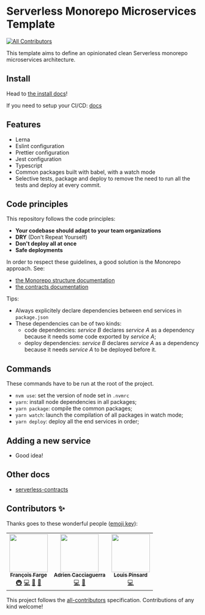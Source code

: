 # Serverless Monorepo Microservices Template

<!-- ALL-CONTRIBUTORS-BADGE:START - Do not remove or modify this section -->

[![All Contributors](https://img.shields.io/badge/all_contributors-3-orange.svg?style=flat-square)](#contributors-)

<!-- ALL-CONTRIBUTORS-BADGE:END -->

This template aims to define an opinionated clean Serverless monorepo microservices architecture.

## Install

Head to [the install docs](./docs/install.md)!

If you need to setup your CI/CD: [docs](./docs/ci-cd.md)

## Features

- Lerna
- Eslint configuration
- Prettier configuration
- Jest configuration
- Typescript
- Common packages built with babel, with a watch mode
- Selective tests, package and deploy to remove the need to run all the tests and deploy at every commit.

## Code principles

This repository follows the code principles:

- **Your codebase should adapt to your team organizations**
- **DRY** (Don't Repeat Yourself)
- **Don't deploy all at once**
- **Safe deployments**

In order to respect these guidelines, a good solution is the Monorepo approach. See:

- [the Monorepo structure documentation](./docs/monorepo-structure.md)
- [the contracts documentation](https://github.com/fargito/serverless-contracts)

Tips:

- Always explicitely declare dependencies between end services in `package.json`
- These dependencies can be of two kinds:
  - code dependencies: _service B_ declares _service A_ as a dependency because it needs some code exported by _service A_;
  - deploy dependencies: _service B_ declares _service A_ as a dependency because it needs _service A_ to be deployed before it.

## Commands

These commands have to be run at the root of the project.

- `nvm use`: set the version of node set in `.nvmrc`
- `yarn`: install node dependencies in all packages;
- `yarn package`: compile the common packages;
- `yarn watch`: launch the compilation of all packages in watch mode;
- `yarn deploy`: deploy all the end services in order;

## Adding a new service

- Good idea!

## Other docs

- [serverless-contracts](https://github.com/fargito/serverless-contracts)

## Contributors ✨

Thanks goes to these wonderful people ([emoji key](https://allcontributors.org/docs/en/emoji-key)):

<!-- ALL-CONTRIBUTORS-LIST:START - Do not remove or modify this section -->
<!-- prettier-ignore-start -->
<!-- markdownlint-disable -->
<table>
  <tr>
    <td align="center"><a href="https://github.com/fargito"><img src="https://avatars.githubusercontent.com/u/29537204?v=4?s=100" width="100px;" alt=""/><br /><sub><b>François Farge</b></sub></a><br /><a href="#infra-fargito" title="Infrastructure (Hosting, Build-Tools, etc)">🚇</a> <a href="https://github.com/fargito/serverless-monorepo-microservices-template/commits?author=fargito" title="Code">💻</a> <a href="#ideas-fargito" title="Ideas, Planning, & Feedback">🤔</a> <a href="https://github.com/fargito/serverless-monorepo-microservices-template/commits?author=fargito" title="Documentation">📖</a></td>
    <td align="center"><a href="https://github.com/adriencaccia"><img src="https://avatars.githubusercontent.com/u/19605940?v=4?s=100" width="100px;" alt=""/><br /><sub><b>Adrien Cacciaguerra</b></sub></a><br /><a href="https://github.com/fargito/serverless-monorepo-microservices-template/commits?author=adriencaccia" title="Code">💻</a> <a href="#ideas-adriencaccia" title="Ideas, Planning, & Feedback">🤔</a></td>
    <td align="center"><a href="https://github.com/LouisPinsard"><img src="https://avatars.githubusercontent.com/u/30240360?v=4?s=100" width="100px;" alt=""/><br /><sub><b>Louis Pinsard</b></sub></a><br /><a href="https://github.com/fargito/serverless-monorepo-microservices-template/commits?author=LouisPinsard" title="Code">💻</a></td>
  </tr>
</table>

<!-- markdownlint-restore -->
<!-- prettier-ignore-end -->

<!-- ALL-CONTRIBUTORS-LIST:END -->

This project follows the [all-contributors](https://github.com/all-contributors/all-contributors) specification. Contributions of any kind welcome!
